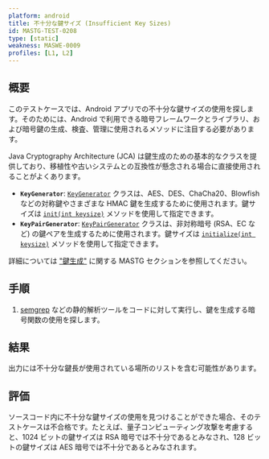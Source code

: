 ```yaml
---
platform: android
title: 不十分な鍵サイズ (Insufficient Key Sizes)
id: MASTG-TEST-0208
type: [static]
weakness: MASWE-0009
profiles: [L1, L2]
---
```


## 概要

このテストケースでは、Android アプリでの不十分な鍵サイズの使用を探します。そのためには、Android で利用できる暗号フレームワークとライブラリ、および暗号鍵の生成、検査、管理に使用されるメソッドに注目する必要があります。

Java Cryptography Architecture (JCA) は鍵生成のための基本的なクラスを提供しており、移植性や古いシステムとの互換性が懸念される場合に直接使用されることがよくあります。

- **`KeyGenerator`**: [`KeyGenerator`](https://developer.android.com/reference/javax/crypto/KeyGenerator) クラスは、AES、DES、ChaCha20、Blowfish などの対称鍵やさまざまな HMAC 鍵を生成するために使用されます。鍵サイズは [`init(int keysize)`](https://developer.android.com/reference/javax/crypto/KeyGenerator#init(int)) メソッドを使用して指定できます。
- **`KeyPairGenerator`**: [`KeyPairGenerator`](https://developer.android.com/reference/java/security/KeyPairGenerator) クラスは、非対称暗号 (RSA、EC など) の鍵ペアを生成するために使用されます。鍵サイズは [`initialize(int keysize)`](https://developer.android.com/reference/java/security/KeyPairGenerator#initialize(int)) メソッドを使用して指定できます。

詳細については ["鍵生成"](../../../Document/0x05e-Testing-Cryptography.md#key-generation) に関する MASTG セクションを参照してください。

## 手順

1. [semgrep](../../../tools/generic/MASTG-TOOL-0110.md) などの静的解析ツールをコードに対して実行し、鍵を生成する暗号関数の使用を探します。

## 結果

出力には不十分な鍵長が使用されている場所のリストを含む可能性があります。

## 評価

ソースコード内に不十分な鍵サイズの使用を見つけることができた場合、そのテストケースは不合格です。たとえば、量子コンピューティング攻撃を考慮すると、1024 ビットの鍵サイズは RSA 暗号では不十分であるとみなされ、128 ビットの鍵サイズは AES 暗号では不十分であるとみなされます。
